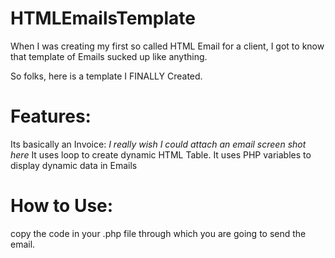 HTMLEmailsTemplate
==========

When I was creating my first so called HTML Email for a client, I got to know that template of Emails sucked up like anything. 

So folks, here is a template I FINALLY Created. 

Features:
=========
Its basically an Invoice: *I really wish I could attach an email screen shot here*
It uses loop to create dynamic HTML Table. 
It uses PHP variables to display dynamic data in Emails

How to Use:
===========

copy the code in your .php file through which you are going to send the email.



